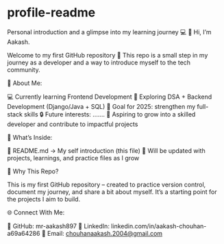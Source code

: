 # profile-readme
Personal introduction and a glimpse into my learning journey 💻
👋 Hi, I’m Aakash.

Welcome to my first GitHub repository 🎉
This repo is a small step in my journey as a developer and a way to introduce myself to the tech community.

🙋 About Me:

💻 Currently learning Frontend Development
📘 Exploring DSA + Backend Development (Django/Java + SQL)
🎯 Goal for 2025: strengthen my full-stack skills
🔒 Future interests: .......
🚀 Aspiring to grow into a skilled developer and contribute to impactful projects

📂 What’s Inside:

📝 README.md → My self introduction (this file)
📁 Will be updated with projects, learnings, and practice files as I grow

🌟 Why This Repo?

This is my first GitHub repository – created to practice version control, document my journey, and share a bit about myself. It’s a starting point for the projects I aim to build.

🌐 Connect With Me:

🐙 GitHub: mr-aakash897
💼 LinkedIn: linkedin.com/in/aakash-chouhan-a69a64286
📧 Email: chouhanaakash.2004@gmail.com
